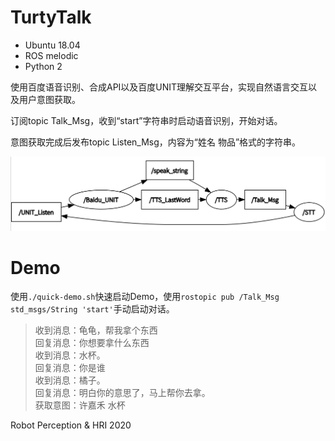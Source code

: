 # TurtyTalk

- Ubuntu 18.04
- ROS melodic
- Python 2

使用百度语音识别、合成API以及百度UNIT理解交互平台，实现自然语言交互以及用户意图获取。

订阅topic Talk_Msg，收到“start”字符串时启动语音识别，开始对话。

意图获取完成后发布topic Listen_Msg，内容为“姓名 物品”格式的字符串。

![image](https://github.com/sszxc/TurtyTalk/blob/master/2020-04-09_17-03.png)

# Demo
使用`./quick-demo.sh`快速启动Demo，使用`rostopic pub /Talk_Msg std_msgs/String 'start'`手动启动对话。

> 收到消息：龟龟，帮我拿个东西  
> 回复消息：你想要拿什么东西  
> 收到消息：水杯。  
> 回复消息：你是谁  
> 收到消息：橘子。  
> 回复消息：明白你的意思了，马上帮你去拿。  
> 获取意图：许嘉禾 水杯  

Robot Perception & HRI 2020